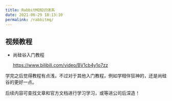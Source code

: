 ```yaml
---
title: RabbitMQ知识体系 
date: 2021-06-29 18:13:10
permalink: /rabbitmq/
---
```





## 视频教程

- 尚硅谷入门教程

  <https://www.bilibili.com/video/BV1cb4y1o7zz>





学完之后觉得教程有点浅，不过对于其他入门教程，例如学相伴狂神的，还是尚硅谷的更好一点。

后续内容可查找文章和官方文档进行学习学习，或等进公司后深造！

